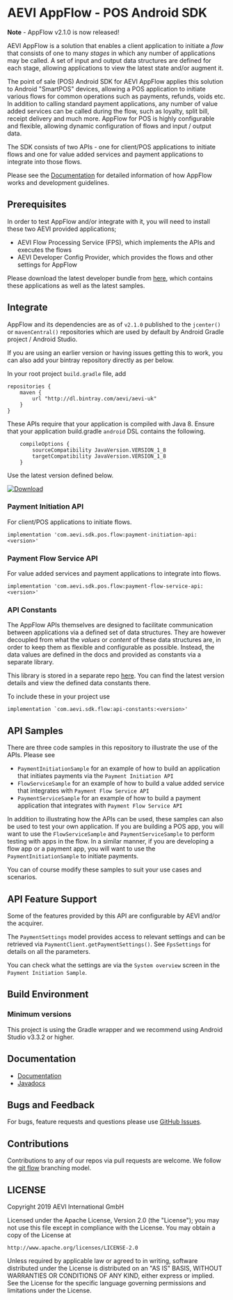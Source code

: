 # AEVI AppFlow - POS Android SDK

**Note** - AppFlow v2.1.0 is now released!

AEVI AppFlow is a solution that enables a client application to initiate a _flow_ that consists of one to many _stages_ in which any number of applications may be called.
A set of input and output data structures are defined for each stage, allowing applications to view the latest state and/or augment it.

The point of sale (POS) Android SDK for AEVI AppFlow applies this solution to Android "SmartPOS" devices, allowing a POS application to initiate various
flows for common operations such as payments, refunds, voids etc. In addition to calling standard payment applications, any number of value added services can be called during the flow,
such as loyalty, split bill, receipt delivery and much more. AppFlow for POS is highly configurable and flexible, allowing dynamic configuration of flows and input / output data.

The SDK consists of two APIs - one for client/POS applications to initiate flows and one for value added services and payment applications to integrate into those flows.

Please see the [Documentation](https://aevi-appflow.github.io/pos-android-sdk/) for detailed information of how AppFlow works and development guidelines.

## Prerequisites

In order to test AppFlow and/or integrate with it, you will need to install these two AEVI provided applications;
- AEVI Flow Processing Service (FPS), which implements the APIs and executes the flows
- AEVI Developer Config Provider, which provides the flows and other settings for AppFlow

Please download the latest developer bundle from [here](https://aevi-appflow.github.io/pos-android-sdk/downloads/), which contains these applications as well as the latest samples.

## Integrate

AppFlow and its dependencies are as of `v2.1.0` published to the `jcenter()` or `mavenCentral()` repositories which are used by default by Android Gradle project / Android Studio.

If you are using an earlier version or having issues getting this to work, you can also add your bintray repository directly as per below. 

In your root project `build.gradle` file, add

```
repositories {
    maven {
        url "http://dl.bintray.com/aevi/aevi-uk"
    }
}
```

These APIs require that your application is compiled with Java 8. Ensure that your application build.gradle `android` DSL contains the following.
```
    compileOptions {
        sourceCompatibility JavaVersion.VERSION_1_8
        targetCompatibility JavaVersion.VERSION_1_8
    }
```

Use the latest version defined below.

[ ![Download](https://api.bintray.com/packages/aevi/aevi-uk/appflow-sdk/images/download.svg) ](https://bintray.com/aevi/aevi-uk/appflow-sdk/_latestVersion)

### Payment Initiation API

For client/POS applications to initiate flows.

```
implementation 'com.aevi.sdk.pos.flow:payment-initiation-api:<version>'
```

### Payment Flow Service API

For value added services and payment applications to integrate into flows.

```
implementation 'com.aevi.sdk.pos.flow:payment-flow-service-api:<version>'
```

### API Constants

The AppFlow APIs themselves are designed to facilitate communication between applications via a defined set of data structures. They are however decoupled from what the _values_ or _content_
of these data structures are, in order to keep them as flexible and configurable as possible. Instead, the data values are defined in the docs and provided as constants via a separate library.

This library is stored in a separate repo [here](https://github.com/AEVI-AppFlow/api-constants). You can find the latest version details and view the defined data constants there.

To include these in your project use
```
implementation `com.aevi.sdk.flow:api-constants:<version>'
```

## API Samples

There are three code samples in this repository to illustrate the use of the APIs. Please see
- `PaymentInitiationSample` for an example of how to build an application that initiates payments via the `Payment Initiation API`
- `FlowServiceSample` for an example of how to build a value added service that integrates with `Payment Flow Service API`
- `PaymentServiceSample` for an example of how to build a payment application that integrates with `Payment Flow Service API`

In addition to illustrating how the APIs can be used, these samples can also be used to test your own application.
If you are building a POS app, you will want to use the `FlowServiceSample` and `PaymentServiceSample` to perform testing with apps in the flow.
In a similar manner, if you are developing a flow app or a payment app, you will want to use the `PaymentInitiationSample` to initiate payments.

You can of course modify these samples to suit your use cases and scenarios.

## API Feature Support

Some of the features provided by this API are configurable by AEVI and/or the acquirer.

The `PaymentSettings` model provides access to relevant settings and can be retrieved via `PaymentClient.getPaymentSettings()`.
See `FpsSettings` for details on all the parameters.

You can check what the settings are via the `System overview` screen in the `Payment Initiation Sample`.

## Build Environment

### Minimum versions

This project is using the Gradle wrapper and we recommend using Android Studio v3.3.2 or higher.

## Documentation

* [Documentation](https://aevi-appflow.github.io/pos-android-sdk/)
* [Javadocs](https://aevi-appflow.github.io/pos-android-sdk/reference/)

## Bugs and Feedback

For bugs, feature requests and questions please use [GitHub Issues](https://github.com/AEVI-AppFlow/pos-android-sdk/issues).

## Contributions

Contributions to any of our repos via pull requests are welcome. We follow the [git flow](https://nvie.com/posts/a-successful-git-branching-model/) branching model.

## LICENSE

Copyright 2019 AEVI International GmbH

Licensed under the Apache License, Version 2.0 (the "License");
you may not use this file except in compliance with the License.
You may obtain a copy of the License at

    http://www.apache.org/licenses/LICENSE-2.0

Unless required by applicable law or agreed to in writing, software
distributed under the License is distributed on an "AS IS" BASIS,
WITHOUT WARRANTIES OR CONDITIONS OF ANY KIND, either express or implied.
See the License for the specific language governing permissions and
limitations under the License.
